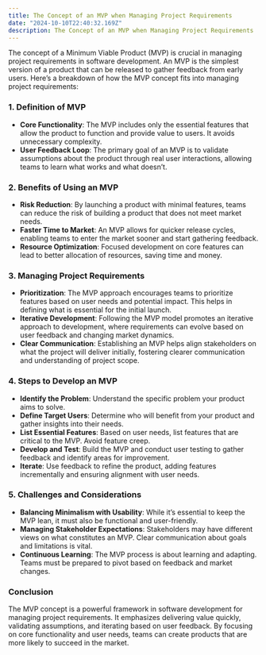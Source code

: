 ```yaml
---
title: The Concept of an MVP when Managing Project Requirements
date: "2024-10-10T22:40:32.169Z"
description: The Concept of an MVP when Managing Project Requirements
---
```


The concept of a Minimum Viable Product (MVP) is crucial in managing project requirements in software development. An MVP is the simplest version of a product that can be released to gather feedback from early users. Here’s a breakdown of how the MVP concept fits into managing project requirements:

### 1. **Definition of MVP**
   - **Core Functionality**: The MVP includes only the essential features that allow the product to function and provide value to users. It avoids unnecessary complexity.
   - **User Feedback Loop**: The primary goal of an MVP is to validate assumptions about the product through real user interactions, allowing teams to learn what works and what doesn’t.

### 2. **Benefits of Using an MVP**
   - **Risk Reduction**: By launching a product with minimal features, teams can reduce the risk of building a product that does not meet market needs.
   - **Faster Time to Market**: An MVP allows for quicker release cycles, enabling teams to enter the market sooner and start gathering feedback.
   - **Resource Optimization**: Focused development on core features can lead to better allocation of resources, saving time and money.

### 3. **Managing Project Requirements**
   - **Prioritization**: The MVP approach encourages teams to prioritize features based on user needs and potential impact. This helps in defining what is essential for the initial launch.
   - **Iterative Development**: Following the MVP model promotes an iterative approach to development, where requirements can evolve based on user feedback and changing market dynamics.
   - **Clear Communication**: Establishing an MVP helps align stakeholders on what the project will deliver initially, fostering clearer communication and understanding of project scope.

### 4. **Steps to Develop an MVP**
   - **Identify the Problem**: Understand the specific problem your product aims to solve.
   - **Define Target Users**: Determine who will benefit from your product and gather insights into their needs.
   - **List Essential Features**: Based on user needs, list features that are critical to the MVP. Avoid feature creep.
   - **Develop and Test**: Build the MVP and conduct user testing to gather feedback and identify areas for improvement.
   - **Iterate**: Use feedback to refine the product, adding features incrementally and ensuring alignment with user needs.

### 5. **Challenges and Considerations**
   - **Balancing Minimalism with Usability**: While it’s essential to keep the MVP lean, it must also be functional and user-friendly.
   - **Managing Stakeholder Expectations**: Stakeholders may have different views on what constitutes an MVP. Clear communication about goals and limitations is vital.
   - **Continuous Learning**: The MVP process is about learning and adapting. Teams must be prepared to pivot based on feedback and market changes.

### Conclusion
The MVP concept is a powerful framework in software development for managing project requirements. It emphasizes delivering value quickly, validating assumptions, and iterating based on user feedback. By focusing on core functionality and user needs, teams can create products that are more likely to succeed in the market.